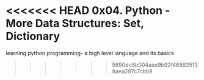 <<<<<<< HEAD
0x04. Python - More Data Structures: Set, Dictionary
=======
learning python programming- a high level language 
and its basics 
>>>>>>> 5690dc8b004aee9b92f468925138aea297c7cbb8
